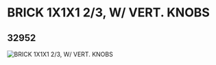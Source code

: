 # BRICK 1X1X1 2/3, W/ VERT. KNOBS
## 32952
![BRICK 1X1X1 2/3, W/ VERT. KNOBS](https://lc-www-live-s.legocdn.com/media/bricks/5/2/6188999.jpg)